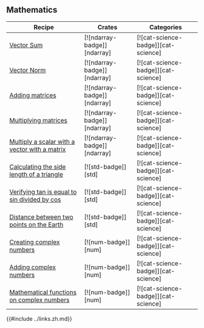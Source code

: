 ## Mathematics

| Recipe | Crates | Categories |
|--------|--------|------------|
| [Vector Sum][vector-sum] | [![ndarray-badge]][ndarray] | [![cat-science-badge]][cat-science] |
| [Vector Norm][vector-norm] | [![ndarray-badge]][ndarray] | [![cat-science-badge]][cat-science] |
| [Adding matrices][add-matrices] | [![ndarray-badge]][ndarray] | [![cat-science-badge]][cat-science] |
| [Multiplying matrices][multiply-matrices] | [![ndarray-badge]][ndarray] | [![cat-science-badge]][cat-science] |
| [Multiply a scalar with a vector with a matrix][multiply-scalar-vector-matrix] | [![ndarray-badge]][ndarray] | [![cat-science-badge]][cat-science] |
| [Calculating the side length of a triangle][side-length] | [![std-badge]][std] | [![cat-science-badge]][cat-science] |
| [Verifying tan is equal to sin divided by cos][tan-sin-cos] | [![std-badge]][std] | [![cat-science-badge]][cat-science] |
| [Distance between two points on the Earth][latitude-longitude] | [![std-badge]][std] | [![cat-science-badge]][cat-science] |
| [Creating complex numbers][create-complex] | [![num-badge]][num] | [![cat-science-badge]][cat-science] |
| [Adding complex numbers][add-complex] | [![num-badge]][num] | [![cat-science-badge]][cat-science] |
| [Mathematical functions on complex numbers][mathematical-functions] | [![num-badge]][num] | [![cat-science-badge]][cat-science] |

[vector-sum]: science/mathematics/linear_algebra.html#vector-sum
[vector-norm]: science/mathematics/linear_algebra.html#vector-norm
[add-matrices]: science/mathematics/linear_algebra.html#adding-matrices
[multiply-matrices]: science/mathematics/linear_algebra.html#multiplying-matrices
[multiply-scalar-vector-matrix]: science/mathematics/linear_algebra.html#multiply-a-scalar-with-a-vector-with-a-matrix
[side-length]: science/mathematics/trigonometry.html#calculating-the-side-length-of-a-triangle
[tan-sin-cos]: science/mathematics/trigonometry.html#verifying-tan-is-equal-to-sin-divided-by-cos
[latitude-longitude]: science/mathematics/trigonometry.html#distance-between-two-points-on-the-earth
[create-complex]: science/mathematics/complex_numbers.html#creating-complex-numbers
[add-complex]: science/mathematics/complex_numbers.html#adding-complex-numbers
[mathematical-functions]: science/mathematics/complex_numbers.html#mathematical-functions

{{#include ../links.zh.md}}
